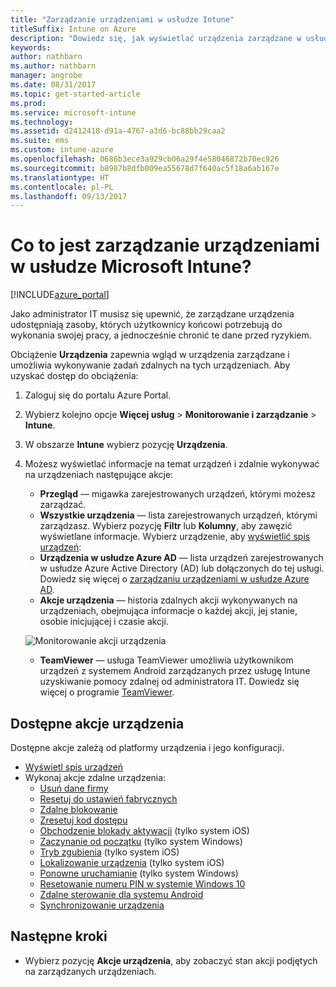 ```yaml
---
title: "Zarządzanie urządzeniami w usłudze Intune"
titleSuffix: Intune on Azure
description: "Dowiedz się, jak wyświetlać urządzenia zarządzane w usłudze Intune i wykonywać na nich różne operacje."
keywords: 
author: nathbarn
ms.author: nathbarn
manager: angrobe
ms.date: 08/31/2017
ms.topic: get-started-article
ms.prod: 
ms.service: microsoft-intune
ms.technology: 
ms.assetid: d2412418-d91a-4767-a3d6-bc88bb29caa2
ms.suite: ems
ms.custom: intune-azure
ms.openlocfilehash: 0686b3ece3a929cb06a29f4e58046872b70ec926
ms.sourcegitcommit: b8987b8dfb009ea55678d7f640ac5f18a6ab167e
ms.translationtype: HT
ms.contentlocale: pl-PL
ms.lasthandoff: 09/13/2017
---
```

# <a name="what-is-microsoft-intune-device-management"></a>Co to jest zarządzanie urządzeniami w usłudze Microsoft Intune?


[!INCLUDE[azure_portal](./includes/azure_portal.md)]

Jako administrator IT musisz się upewnić, że zarządzane urządzenia udostępniają zasoby, których użytkownicy końcowi potrzebują do wykonania swojej pracy, a jednocześnie chronić te dane przed ryzykiem.

Obciążenie **Urządzenia** zapewnia wgląd w urządzenia zarządzane i umożliwia wykonywanie zadań zdalnych na tych urządzeniach. Aby uzyskać dostęp do obciążenia:

1. Zaloguj się do portalu Azure Portal.
2. Wybierz kolejno opcje **Więcej usług** > **Monitorowanie i zarządzanie** > **Intune**.
3. W obszarze **Intune** wybierz pozycję **Urządzenia**.
4. Możesz wyświetlać informacje na temat urządzeń i zdalnie wykonywać na urządzeniach następujące akcje:
    - **Przegląd** — migawka zarejestrowanych urządzeń, którymi możesz zarządzać.
    - **Wszystkie urządzenia** — lista zarejestrowanych urządzeń, którymi zarządzasz. Wybierz pozycję **Filtr** lub **Kolumny**, aby zawęzić wyświetlane informacje. Wybierz urządzenie, aby [wyświetlić spis urządzeń](device-inventory.md):
    - **Urządzenia w usłudze Azure AD** — lista urządzeń zarejestrowanych w usłudze Azure Active Directory (AD) lub dołączonych do tej usługi. Dowiedz się więcej o [zarządzaniu urządzeniami w usłudze Azure AD](https://docs.microsoft.com/azure/active-directory/device-management-introduction).
    - **Akcje urządzenia** — historia zdalnych akcji wykonywanych na urządzeniach, obejmująca informacje o każdej akcji, jej stanie, osobie inicjującej i czasie akcji.

    ![Monitorowanie akcji urządzenia](./media/monitor-device-actions.png)

    - **TeamViewer** — usługa TeamViewer umożliwia użytkownikom urządzeń z systemem Android zarządzanych przez usługę Intune uzyskiwanie pomocy zdalnej od administratora IT. Dowiedz się więcej o programie [TeamViewer](device-profile-android-teamviewer.md).

## <a name="available-device-actions"></a>Dostępne akcje urządzenia
Dostępne akcje zależą od platformy urządzenia i jego konfiguracji.

- [Wyświetl spis urządzeń](device-inventory.md)
- Wykonaj akcje zdalne urządzenia:
    - [Usuń dane firmy](devices-wipe.md#remove-company-data)
    - [Resetuj do ustawień fabrycznych](devices-wipe.md#factory-reset)
    - [Zdalne blokowanie](device-remote-lock.md)
    - [Zresetuj kod dostępu](device-passcode-reset.md)
    - [Obchodzenie blokady aktywacji](device-activation-lock-bypass.md) (tylko system iOS)
    - [Zaczynanie od początku](device-fresh-start.md) (tylko system Windows)
    - [Tryb zgubienia](device-lost-mode.md) (tylko system iOS)
    - [Lokalizowanie urządzenia](device-locate.md) (tylko system iOS)
    - [Ponowne uruchamianie](device-restart.md) (tylko system Windows)
    - [Resetowanie numeru PIN w systemie Windows 10](device-windows-pin-reset.md)
    - [Zdalne sterowanie dla systemu Android](device-profile-android-teamviewer.md)
    - [Synchronizowanie urządzenia](device-sync.md)


## <a name="next-steps"></a>Następne kroki

- Wybierz pozycję **Akcje urządzenia**, aby zobaczyć stan akcji podjętych na zarządzanych urządzeniach.
